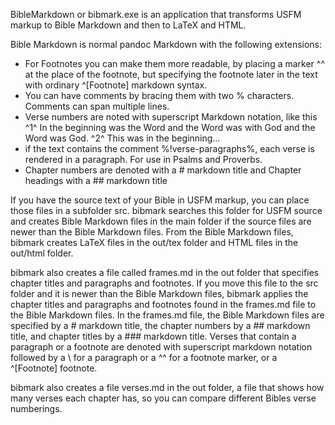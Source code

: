 BibleMarkdown or bibmark.exe is an application that transforms USFM markup to Bible Markdown and then to LaTeX and HTML.

Bible Markdown is normal pandoc Markdown with the following extensions:
- For Footnotes you can make them more readable, by placing a marker ^^ at the place of the footnote, but specifying the footnote later in the text with ordinary ^[Footnote] markdown
syntax.
- You can have comments by bracing them with two % characters. Comments can span multiple lines.
- Verse numbers are noted with superscript Markdown notation, like this ^1^ In the beginning was the Word and the Word was with God and the Word was God. ^2^ This was in the beginning...
- if the text contains the comment %!verse-paragraphs%, each verse is rendered in a paragraph. For use in Psalms and Proverbs.
- Chapter numbers are denoted with a # markdown title and Chapter headings with a ## markdown title

If you have the source text of your Bible in USFM markup, you can place those files in a subfolder src. bibmark searches this folder for USFM source and creates Bible Markdown
files in the main folder if the source files are newer than the Bible Markdown files.
From the Bible Markdown files, bibmark creates LaTeX files in the out/tex folder and HTML files in the out/html folder.

bibmark also creates a file called frames.md in the out folder that specifies chapter titles and paragraphs and footnotes. If you move this file to the src folder and it is newer than the Bible Markdown files, bibmark applies the chapter titles and paragraphs and footnotes found in the frames.md file to the Bible Markdown files.
In the frames.md file, the Bible Markdown files are specified by a # markdown title, the chapter numbers by a ## markdown title, and chapter titles by a ### markdown title.
Verses that contain a paragraph or a footnote are denoted with superscript markdown notation followed by a \ for a paragraph or a ^^ for a footnote marker, or a ^[Footnote]
footnote.

bibmark also creates a file verses.md in the out folder, a file that shows how many verses each chapter has, so you can compare different Bibles verse numberings.
